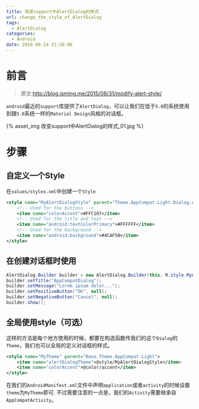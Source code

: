 ```yaml
---
title: 改变support中AlertDialog的样式
url: change_the_style_of_AlertDialog
tags:
  - AlertDialog
categories:
  - Android
date: 2016-08-24 21:56:06
---
```


# 前言
> 原文:http://blog.isming.me/2015/08/31/modify-alert-style/

`android`最近的`support`库提供了`AlertDialog`，可以让我们在低于`5.0`的系统使用到跟`5.0`系统一样的`Material Design`风格的对话框。
<!-- more -->
{% asset_img 改变support中AlertDialog的样式_01.jpg %}


# 步骤
## 自定义一个Style
在`values/styles.xml`中创建一个`Style`
```xml
<style name="MyAlertDialogStyle" parent="Theme.AppCompat.Light.Dialog.Alert">
    <!-- Used for the buttons -->
    <item name="colorAccent">#FFC107</item>
    <!-- Used for the title and text -->
    <item name="android:textColorPrimary">#FFFFFF</item>
    <!-- Used for the background -->
    <item name="android:background">#4CAF50</item>
</style>
```

## 在创建对话框时使用
```java
AlertDialog.Builder builder = new AlertDialog.Builder(this, R.style.MyAlertDialogStyle);
builder.setTitle("AppCompatDialog");
builder.setMessage("Lorem ipsum dolor...");
builder.setPositiveButton("OK", null);
builder.setNegativeButton("Cancel", null);
builder.show();
```

## 全局使用style（可选）
这样的方法是每个地方使用的时候，都要在构造函数传我们的这个`Dialog`的`Theme`，我们也可以全局的定义对话框的样式。
```xml
<style name="MyTheme" parent="Base.Theme.AppCompat.Light">
    <item name="alertDialogTheme">@style/MyAlertDialogStyle</item>
    <item name="colorAccent">@color/accent</item>
</style>
```

在我们的`AndroidManifest.xml`文件中声明`application`或者`activity`的时候设置`theme`为`MyTheme`即可.
不过需要注意的一点是，我们的`Activity`需要继承自`AppCompatActivity`。
